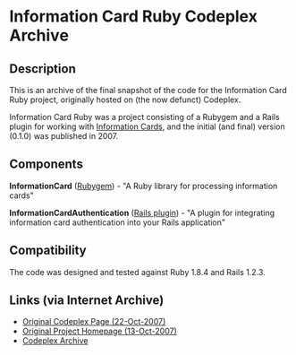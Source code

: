 # Information Card Ruby Codeplex Archive

## Description

This is an archive of the final snapshot of the code for the Information Card Ruby project, originally hosted on (the now defunct) Codeplex.

Information Card Ruby was a project consisting of a Rubygem and a Rails plugin for working with [Information Cards](https://en.wikipedia.org/wiki/Information_card), and the initial (and final) version (0.1.0) was published in 2007.

## Components

**InformationCard** ([Rubygem](rubygem/README)) - "A Ruby library for processing information cards"

**InformationCardAuthentication** ([Rails plugin](rails_plugin/README)) - "A plugin for integrating information card authentication into your Rails application"

## Compatibility

The code was designed and tested against Ruby 1.8.4 and Rails 1.2.3.

## Links (via Internet Archive)

* [Original Codeplex Page (22-Oct-2007)](https://web.archive.org/web/20080714193723/http://www.codeplex.com/informationcardruby/Release/ProjectReleases.aspx?ReleaseId=4352)
* [Original Project Homepage (13-Oct-2007)](https://web.archive.org/web/20081227215407/http://informationcardruby.com/)
* [Codeplex Archive](https://archive.org/download/sylirana_ms_codeplex_zips)
